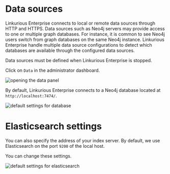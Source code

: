 # Data sources

Linkurious Enterprise connects to local or remote data sources through HTTP and HTTPS. Data sources such as Neo4j servers may provide access to one or multiple graph databases. For instance, it is common to see Neo4j users switch from graph databases on the same Neo4j instance. Linkurious Enterprise handle multiple data source configurations to detect which databases are available through the configured data sources.

Data sources must be defined when Linkurious Enterprise is stopped.



Click on ```Data``` in the administrator dashboard.

![opening the data panel](https://dl.dropboxusercontent.com/s/ldthwja6l1qysm6/104.png?dl=0)

By default, Linkurious Enterprise connects to a Neo4j database located at ```http://localhost:7474/```.

![default settings for database](https://dl.dropboxusercontent.com/s/6cnhxqjolt407jf/105.png?dl=0)

# Elasticsearch settings

You can also specify the address of your index server. By default, we use Elasticsearch on the port ```9200``` of the local host.

You can change these settings.

![default settings for elasticsearch](https://dl.dropboxusercontent.com/s/6cnhxqjolt407jf/105.png?dl=0)
